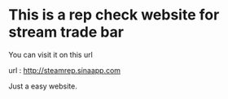 This is a rep check website for stream trade bar 
==

You can visit it on this url 

url : http://steamrep.sinaapp.com

Just a easy website.